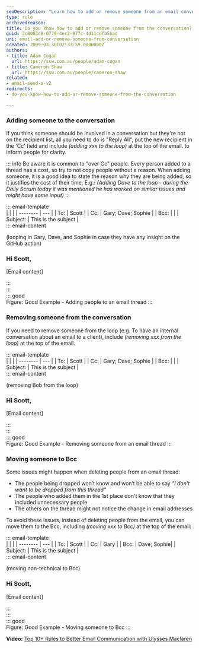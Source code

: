 ```yaml
---
seoDescription: "Learn how to add or remove someone from an email conversation, including tips on when and how to do it effectively."
type: rule
archivedreason: 
title: Do you know how to add or remove someone from the conversation?
guid: 3c8003d8-0779-4ec2-977c-4d114dfb5bad
uri: email-add-or-remove-someone-from-conversation
created: 2009-03-30T02:33:59.0000000Z
authors:
- title: Adam Cogan
  url: https://ssw.com.au/people/adam-cogan
- title: Cameron Shaw
  url: https://ssw.com.au/people/cameron-shaw
related: 
- email-send-a-v2
redirects: 
- do-you-know-how-to-add-or-remove-someone-from-the-conversation

---
```


### Adding someone to the conversation

If you think someone should be involved in a conversation but they're not on the recipient list, all you need to do is "Reply All", put the new recipient in the 'Cc' field and include *(adding xxx to the loop)* at the top of the email. to inform people for clarity. 

<!--endintro-->

::: info
Be aware it is common to "over Cc" people. Every person added to a thread has a cost, so try to not copy people without a reason. When adding someone, it is a good idea to state the reason why they are being added, so it justifies the cost of their time. E.g.: *(Adding Dave to the loop - during the Daily Scrum today it was mentioned he has worked on similar issues and might have some input)*
:::

::: email-template  
|          |     |
| -------- | --- |
| To:      | Scott |
| Cc:      | Gary; Dave; Sophie |
| Bcc:     | |
| Subject: | This is the subject |  
::: email-content  

(looping in Gary, Dave, and Sophie in case they have any insight on the GitHub action)

### Hi Scott,  
\[Email content\]    

:::  
:::  
::: good  
Figure: Good Example - Adding people to an email thread 
:::

### Removing someone from the conversation

If you need to remove someone from the loop (e.g. To have an internal conversation about an email to a client), include *(removing xxx from the loop)* at the top of the email.

::: email-template  
|          |     |
| -------- | --- |
| To:      | Scott |
| Cc:      | Gary; Dave; Sophie |
| Bcc:     | |
| Subject: | This is the subject |  
::: email-content  

(removing Bob from the loop)

### Hi Scott,  
\[Email content\]    

:::  
:::  
::: good  
Figure: Good Example - Removing someone from an email thread
:::

### Moving someone to Bcc

Some issues might happen when deleting people from an email thread:

* The people being dropped won’t know and won’t be able to say *"I don't want to be dropped from this thread"*
* The people who added them in the 1st place don't know that they included unnecessary people
* The others on the thread might not notice the change in email addresses

To avoid these issues, instead of deleting people from the email, you can move them to the Bcc, including *(moving xxx to Bcc)* at the top of the email:

::: email-template  
|          |     |
| -------- | --- |
| To:      | Scott |
| Cc:      | Gary |
| Bcc:     | Dave; Sophie|
| Subject: | This is the subject |  
::: email-content  

(moving non-technical to Bcc)

### Hi Scott,    
\[Email content\]    

:::  
:::  
::: good  
Figure: Good Example - Moving someone to Bcc
:::

**Video:** [Top 10+ Rules to Better Email Communication with Ulysses Maclaren](https://www.youtube.com/watch?v=LAqRokqq4jI)
